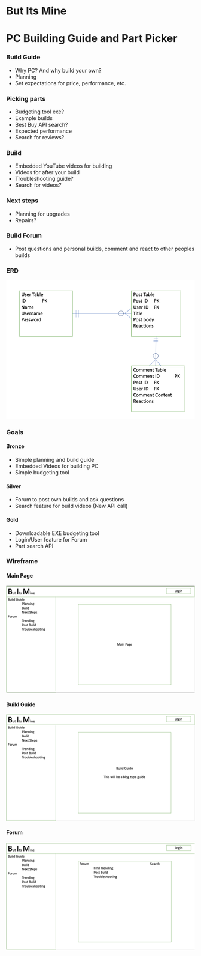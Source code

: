 # But Its Mine

# PC Building Guide and Part Picker

### Build Guide

* Why PC? And why build your own?
* Planning
* Set expectations for price, performance, etc.

### Picking parts

* Budgeting tool exe?
* Example builds
* Best Buy API search?
* Expected performance
* Search for reviews?

### Build

* Embedded YouTube videos for building
* Videos for after your build
* Troubleshooting guide?
* Search for videos?

### Next steps

* Planning for upgrades
* Repairs?

### Build Forum

* Post questions and personal builds, comment and react to other peoples builds

### ERD
![erd](https://github.com/tck9173/But-Its-Mine/blob/main/Planning/ERD.png)

### Goals

#### Bronze

* Simple planning and build guide
* Embedded Videos for building PC
* Simple budgeting tool

#### Silver

* Forum to post own builds and ask questions
* Search feature for build videos (New API call)

#### Gold

* Downloadable EXE budgeting tool
* Login/User feature for Forum
* Part search API

### Wireframe
#### Main Page
![main page](https://github.com/tck9173/But-Its-Mine/blob/main/Planning/Main%20Page.png)

#### Build Guide
![build guide](https://github.com/tck9173/But-Its-Mine/blob/main/Planning/Build%20Guide.png)

#### Forum
![forum](https://github.com/tck9173/But-Its-Mine/blob/main/Planning/Forum.png)

